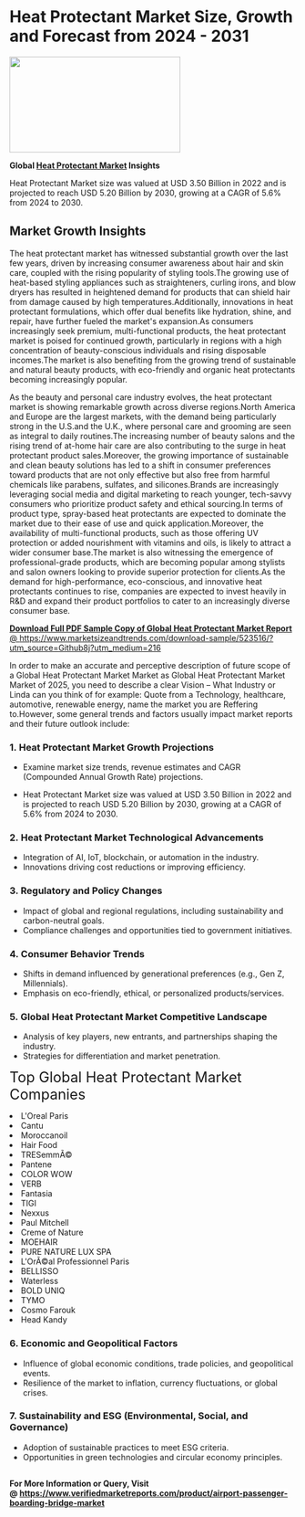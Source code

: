 <H1>Heat Protectant Market Size, Growth and Forecast from 2024 - 2031</H1><img class="aligncenter size-medium wp-image-584254" src="https://thirdeyenews.in/wp-content/uploads/2024/09/Global-Market-Research-300x168.jpeg" alt="" width="300" height="168" /><p><strong>Global&nbsp;<a href="https://www.marketsizeandtrends.com/download-sample/523516/?utm_source=Github8j?utm_medium=216">Heat Protectant Market</a> Insights</strong></p><p>Heat Protectant Market size was valued at USD 3.50 Billion in 2022 and is projected to reach USD 5.20 Billion by 2030, growing at a CAGR of 5.6% from 2024 to 2030.</p><p><h2>Market Growth Insights</h2> <p>The heat protectant market has witnessed substantial growth over the last few years, driven by increasing consumer awareness about hair and skin care, coupled with the rising popularity of styling tools.The growing use of heat-based styling appliances such as straighteners, curling irons, and blow dryers has resulted in heightened demand for products that can shield hair from damage caused by high temperatures.Additionally, innovations in heat protectant formulations, which offer dual benefits like hydration, shine, and repair, have further fueled the market's expansion.As consumers increasingly seek premium, multi-functional products, the heat protectant market is poised for continued growth, particularly in regions with a high concentration of beauty-conscious individuals and rising disposable incomes.The market is also benefiting from the growing trend of sustainable and natural beauty products, with eco-friendly and organic heat protectants becoming increasingly popular.</p> <p><a href="#"></a></p> <p>As the beauty and personal care industry evolves, the heat protectant market is showing remarkable growth across diverse regions.North America and Europe are the largest markets, with the demand being particularly strong in the U.S.and the U.K., where personal care and grooming are seen as integral to daily routines.The increasing number of beauty salons and the rising trend of at-home hair care are also contributing to the surge in heat protectant product sales.Moreover, the growing importance of sustainable and clean beauty solutions has led to a shift in consumer preferences toward products that are not only effective but also free from harmful chemicals like parabens, sulfates, and silicones.Brands are increasingly leveraging social media and digital marketing to reach younger, tech-savvy consumers who prioritize product safety and ethical sourcing.In terms of product type, spray-based heat protectants are expected to dominate the market due to their ease of use and quick application.Moreover, the availability of multi-functional products, such as those offering UV protection or added nourishment with vitamins and oils, is likely to attract a wider consumer base.The market is also witnessing the emergence of professional-grade products, which are becoming popular among stylists and salon owners looking to provide superior protection for clients.As the demand for high-performance, eco-conscious, and innovative heat protectants continues to rise, companies are expected to invest heavily in R&D and expand their product portfolios to cater to an increasingly diverse consumer base.<p><a href="#"></p><p><span class=""><strong>Download Full PDF Sample Copy of Global Heat Protectant Market Report</strong> @ <a href="https://www.marketsizeandtrends.com/download-sample/523516/?utm_source=Github8j?utm_medium=216" target="_blank">https://www.marketsizeandtrends.com/download-sample/523516/?utm_source=Github8j?utm_medium=216</a></span></p><p>In order to make an accurate and perceptive description of future scope of a Global&nbsp;Heat Protectant Market Market as Global&nbsp;Heat Protectant Market Market of 2025, you need to describe a clear Vision &ndash; What Industry or Linda can you think of for example: Quote from a Technology, healthcare, automotive, renewable energy, name the market you are Reffering to.However, some general trends and factors usually impact market reports and their future outlook include:</p><h3>1.&nbsp;<strong>Heat Protectant Market Growth Projections</strong></h3><ul><li>Examine market size trends, revenue estimates and CAGR (Compounded Annual Growth Rate) projections.</li><li><p>Heat Protectant Market size was valued at USD 3.50 Billion in 2022 and is projected to reach USD 5.20 Billion by 2030, growing at a CAGR of 5.6% from 2024 to 2030.</p></li></ul><h3>2.&nbsp;<strong>Heat Protectant Market Technological Advancements</strong></h3><ul><li>Integration of AI, IoT, blockchain, or automation in the industry.</li><li>Innovations driving cost reductions or improving efficiency.</li></ul><h3>3.&nbsp;<strong>Regulatory and Policy Changes</strong></h3><ul><li>Impact of global and regional regulations, including sustainability and carbon-neutral goals.</li><li>Compliance challenges and opportunities tied to government initiatives.</li></ul><h3>4.&nbsp;<strong>Consumer Behavior Trends</strong></h3><ul><li>Shifts in demand influenced by generational preferences (e.g., Gen Z, Millennials).</li><li>Emphasis on eco-friendly, ethical, or personalized products/services.</li></ul><h3>5.&nbsp;<strong>Global Heat Protectant Market Competitive Landscape</strong></h3><ul><li>Analysis of key players, new entrants, and partnerships shaping the industry.</li><li>Strategies for differentiation and market penetration.</li></ul><p data-pm-slice="1 1 []"><span style="color: inherit; font-family: inherit; font-size: 25px;">Top Global Heat Protectant Market Companies</span></p><div class="" data-test-id=""><p><li>L'Oreal Paris</li><li> Cantu</li><li> Moroccanoil</li><li> Hair Food</li><li> TRESemmÃ©</li><li> Pantene</li><li> COLOR WOW</li><li> VERB</li><li> Fantasia</li><li> TIGI</li><li> Nexxus</li><li> Paul Mitchell</li><li> Creme of Nature</li><li> MOEHAIR</li><li> PURE NATURE LUX SPA</li><li> L'OrÃ©al Professionnel Paris</li><li> BELLISSO</li><li> Waterless</li><li> BOLD UNIQ</li><li> TYMO</li><li> Cosmo Farouk</li><li> Head Kandy</li></p></div><h3>6.&nbsp;<strong>Economic and Geopolitical Factors</strong></h3><ul><li>Influence of global economic conditions, trade policies, and geopolitical events.</li><li>Resilience of the market to inflation, currency fluctuations, or global crises.</li></ul><h3>7.&nbsp;<strong>Sustainability and ESG (Environmental, Social, and Governance)</strong></h3><ul><li>Adoption of sustainable practices to meet ESG criteria.</li><li>Opportunities in green technologies and circular economy principles.</li></ul><h2><strong style="font-size: 14px;">For More Information or Query, Visit @&nbsp;</strong><a style="background-color: #ffffff; font-size: 14px;" href="https://www.marketsizeandtrends.com/report/heat-protectant-market/" target="_blank">https://www.verifiedmarketreports.com/product/airport-passenger-boarding-bridge-market</a></h2>